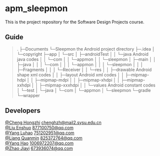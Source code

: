 # apm_sleepmon
This is the project repository for the Software Design Projects course.

## Guide
<blockquote>
.
├─Documents
└─Sleepmon	the Android project directory
    ├─.idea
    │  └─copyright
    ├─app
    │  └─src
    │      ├─androidTest
    │      │  └─java	Android java codes
    │      │      └─com
    │      │          └─appmon
    │      │              └─sleepmon
    │      ├─main
    │      │  ├─java
    │      │  │  └─com
    │      │  │      └─appmon
    │      │  │          └─sleepmon
    │      │  │              ├─Fragments
    │      │  │              └─Receiver
    │      │  └─res
    │      │      ├─drawable	Android shape xml codes
    │      │      ├─layout	Android xml codes
    │      │      ├─mipmap-hdpi
    │      │      ├─mipmap-mdpi
    │      │      ├─mipmap-xhdpi
    │      │      ├─mipmap-xxhdpi
    │      │      ├─mipmap-xxxhdpi
    │      │      └─values	Android constant codes
    │      └─test
    │          └─java
    │              └─com
    │                  └─appmon
    │                      └─sleepmon
    └─gradle
        └─wrapper
</blockquote>

## Developers

[@Cheng Hongzhi](https://github.com/chenghz)	chenghzh@mail2.sysu.edu.cn
<br/>
[@Liu Enshuo](https://github.com/liuenshuo9510)	877100750@qq.com
<br/>
[@Yang Luhao](https://github.com/yanglh751202951)	751202951@qq.com
<br/>
[@Liang Quanmin](https://github.com/Lqm321)	825372764@qq.com
<br/>
[@Yang Hao](https://github.com/yh25789)	1006972207@qq.com
<br/>
[@Zhao Jiayi](https://github.com/zhaojiayi)	673936074@qq.com
<br/>
